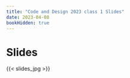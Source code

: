 ```yaml
---
title: "Code and Design 2023 class 1 Slides"
date: 2023-04-08
bookHidden: true
---
```



# Slides

{{< slides_jpg >}}